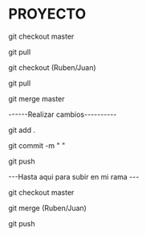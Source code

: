 # PROYECTO
git checkout master

git pull

git checkout (Ruben/Juan)

git pull

git merge master

------Realizar cambios----------

git add .

git commit -m " "

git push

---Hasta aqui para subir en mi rama ---

git checkout master

git merge (Ruben/Juan)

git push
